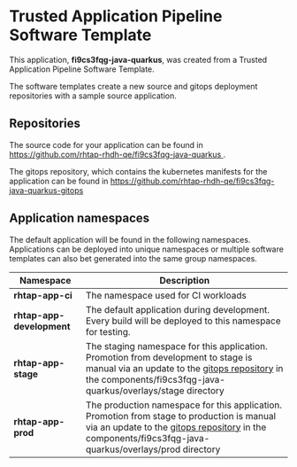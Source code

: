 # Trusted Application Pipeline Software Template

This application, **fi9cs3fqg-java-quarkus**, was created from a Trusted Application Pipeline Software Template.

The software templates create a new source and gitops deployment repositories with a sample source application. 

## Repositories

The source code for your application can be found in [https://github.com/rhtap-rhdh-qe/fi9cs3fqg-java-quarkus ](https://github.com/rhtap-rhdh-qe/fi9cs3fqg-java-quarkus ).
 
The gitops repository, which contains the kubernetes manifests for the application can be found in 
[https://github.com/rhtap-rhdh-qe/fi9cs3fqg-java-quarkus-gitops ](https://github.com/rhtap-rhdh-qe/fi9cs3fqg-java-quarkus-gitops ) 

## Application namespaces 

The default application will be found in the following namespaces. Applications can be deployed into unique namespaces or multiple software templates can also bet generated into the same group namespaces.  

|  Namespace   |  Description   |  
| -------- | -------- |
| **rhtap-app-ci** | The namespace used for CI workloads |
| **rhtap-app-development** | The default application during development. Every build will be deployed to this namespace for testing. |
| **rhtap-app-stage** | The staging namespace for this application. Promotion from development to stage is manual via an update to the [gitops repository](https://github.com/rhtap-rhdh-qe/fi9cs3fqg-java-quarkus-gitops ) in the components/fi9cs3fqg-java-quarkus/overlays/stage directory |
| **rhtap-app-prod** | The production namespace for this application. Promotion from stage to production is manual via an update to the [gitops repository](https://github.com/rhtap-rhdh-qe/fi9cs3fqg-java-quarkus-gitops ) in the components/fi9cs3fqg-java-quarkus/overlays/prod directory |